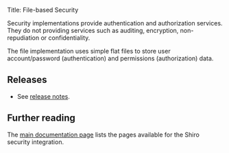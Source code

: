 Title: File-based Security

Security implementations provide authentication and authorization services. They do not providing services such as auditing, encryption, non-repudiation or confidentiality.

The file implementation uses simple flat files to store user account/password (authentication) and permissions (authorization) data.

## Releases

- See [release notes](release-notes/about.html).

## Further reading

The [main documentation page](../../../documentation.html#security) lists the pages available for the Shiro security integration.
